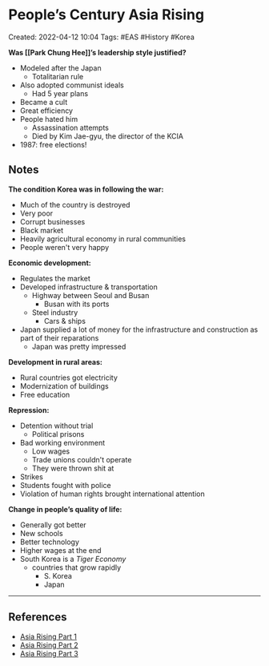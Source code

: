 # People’s Century Asia Rising 
Created: 2022-04-12 10:04
Tags: #EAS #History #Korea 

**Was [[Park Chung Hee]]’s leadership style justified?**
- Modeled after the Japan 
	- Totalitarian rule 
- Also adopted communist ideals 
	- Had 5 year plans 
- Became a cult 
- Great efficiency 
- People hated him 
	- Assassination attempts 
	- Died by Kim Jae-gyu, the director of the KCIA 
- 1987: free elections! 

## Notes 
**The condition Korea was in following the war:**
- Much of the country is destroyed 
- Very poor 
- Corrupt businesses 
- Black market 
- Heavily agricultural economy in rural communities 
- People weren't very happy 

**Economic development:**
- Regulates the market 
- Developed infrastructure & transportation 
	- Highway between Seoul and Busan 
		- Busan with its ports 
	- Steel industry 
		- Cars & ships 
- Japan supplied a lot of money for the infrastructure and construction as part of their reparations 
	- Japan was pretty impressed 

**Development in rural areas:**
- Rural countries got electricity 
- Modernization of buildings 
- Free education 

**Repression:**
- Detention without trial 
	- Political prisons 
- Bad working environment 
	- Low wages 
	- Trade unions couldn't operate 
	- They were thrown shit at 
- Strikes 
- Students fought with police 
- Violation of human rights brought international attention 

**Change in people’s quality of life:**
- Generally got better 
- New schools 
- Better technology 
- Higher wages at the end 
- South Korea is a *Tiger Economy* 
	- countries that grow rapidly 
		- S. Korea 
		- Japan 

---
## References 
- [Asia Rising Part 1](https://www.youtube.com/watch?v=-DE4sl6FL8c)
- [Asia Rising Part 2](https://www.youtube.com/watch?v=Bu8LmAL-bPo)
- [Asia Rising Part 3](https://www.youtube.com/watch?v=tGx8V6aYgAE)